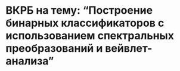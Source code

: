 # ВКРБ на тему: “Построение бинарных классификаторов с использованием спектральных преобразований и вейвлет-анализа”
